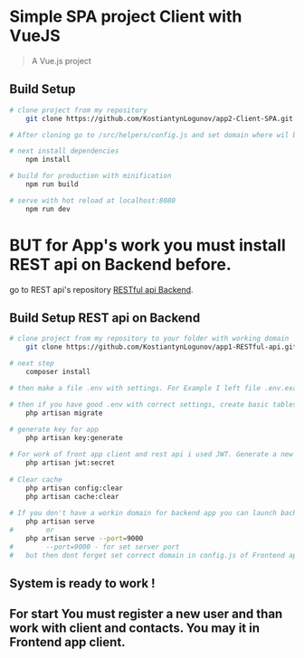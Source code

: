 # Simple SPA project Client with VueJS

> A Vue.js project

## Build Setup

``` bash
# clone project from my repository
    git clone https://github.com/KostiantynLogunov/app2-Client-SPA.git

# After cloning go to /src/helpers/config.js and set domain where wil be REST api on Backend. Set domain in file config.js, key - apiUrl. You have to set domain like example "http://domain.com/api". "/api" is required!

# next install dependencies
    npm install

# build for production with minification
    npm run build

# serve with hot reload at localhost:8080
    npm run dev
```

# BUT for App's work you must install REST api on Backend before.
go to REST api's repository [RESTful api Backend](https://github.com/KostiantynLogunov/app1-RESTful-api).

## Build Setup REST api on Backend

``` bash
# clone project from my repository to your folder with working domain
    git clone https://github.com/KostiantynLogunov/app1-RESTful-api.git

# next step
    composer install

# then make a file .env with settings. For Example I left file .env.example. Pay attantion to DB settings!

# then if you have good .env with correct settings, create basic tables in you DataBase
    php artisan migrate
    
# generate key for app
    php artisan key:generate

# For work of front app client and rest api i used JWT. Generate a new secret of jwt:
    php artisan jwt:secret
    
# Clear cache
    php artisan config:clear
    php artisan cache:clear
    
# If you don't have a workin domain for backend app you can launch backend app in such a way:  
    php artisan serve
#        or
    php artisan serve --port=9000
#        --port=9000 - for set server port
#   but then dont forget set correct domain in config.js of Frontend app !!! 
```
## System is ready to work !

## For start You must register a new user and than work with client and contacts. You may it in Frontend app client.

